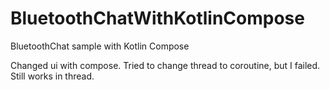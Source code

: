 # BluetoothChatWithKotlinCompose
BluetoothChat sample with Kotlin Compose

Changed ui with compose.
Tried to change thread to coroutine, but I failed.
Still works in thread.
